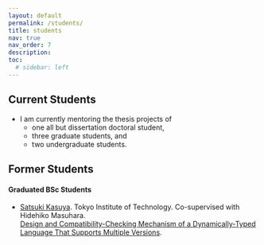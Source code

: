 ```yaml
---
layout: default
permalink: /students/
title: students
nav: true
nav_order: 7
description: 
toc:
  # sidebar: left
---
```


## Current Students

- I am currently mentoring the thesis projects of
  - one all but dissertation doctoral student,
  - three graduate students, and
  - two undergraduate students.

## Former Students
<!-- ### Graduated PhD Students -->

<!-- ### Graduated MSc Students -->

#### Graduated BSc Students
- <a class="font-weight-bold" href="https://prg.is.titech.ac.jp/people/kasuya/">Satsuki Kasuya</a>. Tokyo Institute of Technology. Co-supervised with Hidehiko Masuhara.<br>
  <a href="https://prg.is.titech.ac.jp/news/bachelor-defense-2024-02/">Design and Compatibility-Checking Mechanism of a Dynamically-Typed Language That Supports Multiple Versions</a>.
